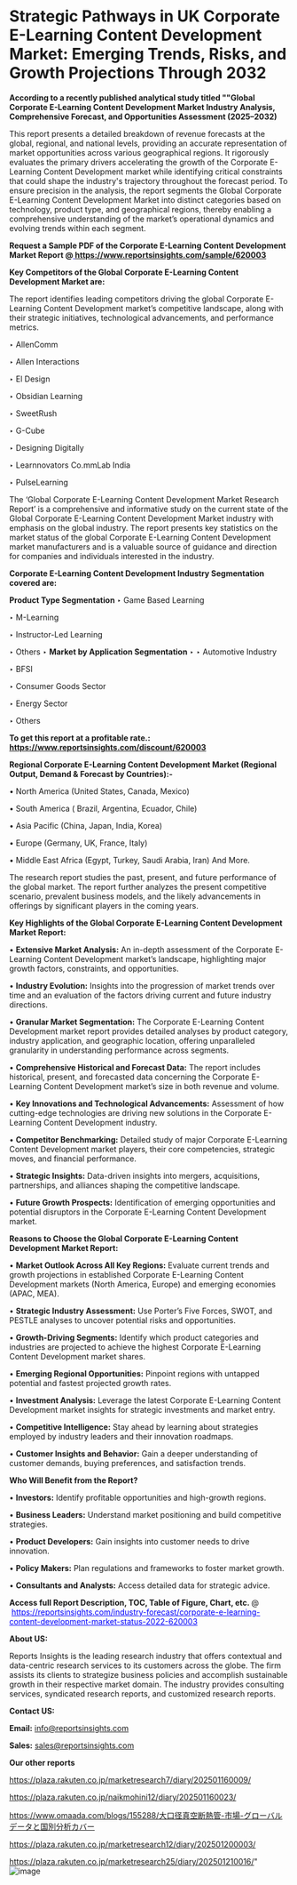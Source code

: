 # Strategic Pathways in UK Corporate E-Learning Content Development Market: Emerging Trends, Risks, and Growth Projections Through 2032

<strong>According to a recently published analytical study titled ""Global Corporate E-Learning Content Development Market Industry Analysis, Comprehensive Forecast, and Opportunities Assessment (2025–2032)</strong>

This report presents a detailed breakdown of revenue forecasts at the global, regional, and national levels, providing an accurate representation of market opportunities across various geographical regions. It rigorously evaluates the primary drivers accelerating the growth of the Corporate E-Learning Content Development market while identifying critical constraints that could shape the industry's trajectory throughout the forecast period. To ensure precision in the analysis, the report segments the Global Corporate E-Learning Content Development Market into distinct categories based on technology, product type, and geographical regions, thereby enabling a comprehensive understanding of the market’s operational dynamics and evolving trends within each segment.

<strong>Request a Sample PDF of the Corporate E-Learning Content Development Market Report </strong><strong>@<a href=https://www.reportsinsights.com/sample/620003 style=color:#0000ff;> https://www.reportsinsights.com/sample/620003</a></strong></font>

<strong>Key Competitors of the Global Corporate E-Learning Content Development Market are:</strong>

The report identifies leading competitors driving the global Corporate E-Learning Content Development market’s competitive landscape, along with their strategic initiatives, technological advancements, and performance metrics.

‣ AllenComm

‣ Allen Interactions

‣ El Design

‣ Obsidian Learning

‣ SweetRush

‣ G-Cube

‣ Designing Digitally

‣ Learnnovators
 Co.mmLab India

‣ PulseLearning

The ‘Global Corporate E-Learning Content Development Market Research Report’ is a comprehensive and informative study on the current state of the Global Corporate E-Learning Content Development Market industry with emphasis on the global industry. The report presents key statistics on the market status of the global Corporate E-Learning Content Development market manufacturers and is a valuable source of guidance and direction for companies and individuals interested in the industry.

<strong>Corporate E-Learning Content Development Industry Segmentation covered are:</strong>

<strong>Product Type Segmentation</strong>
‣
Game Based Learning

‣ M-Learning

‣ Instructor-Led Learning

‣ Others
‣ 
<strong>Market by Application Segmentation</strong>
‣
‣  Automotive Industry

‣ BFSI

‣ Consumer Goods Sector

‣ Energy Sector

‣ Others

<strong>To get this report at a profitable rate.: <a href=https://www.reportsinsights.com/discount/620003 style=color:#0000ff;>https://www.reportsinsights.com/discount/620003</a></strong></font>

<strong>Regional Corporate E-Learning Content Development Market (Regional Output, Demand &amp; Forecast by Countries):-</strong>

• North America (United States, Canada, Mexico)

• South America ( Brazil, Argentina, Ecuador, Chile)

• Asia Pacific (China, Japan, India, Korea)

• Europe (Germany, UK, France, Italy)

• Middle East Africa (Egypt, Turkey, Saudi Arabia, Iran) And More.

The research report studies the past, present, and future performance of the global market. The report further analyzes the present competitive scenario, prevalent business models, and the likely advancements in offerings by significant players in the coming years.

<strong>Key Highlights of the Global Corporate E-Learning Content Development Market Report:</strong>

• <strong>Extensive Market Analysis:</strong> An in-depth assessment of the Corporate E-Learning Content Development market’s landscape, highlighting major growth factors, constraints, and opportunities.

• <strong>Industry Evolution:</strong> Insights into the progression of market trends over time and an evaluation of the factors driving current and future industry directions.

• <strong>Granular Market Segmentation:</strong> The Corporate E-Learning Content Development market report provides detailed analyses by product category, industry application, and geographic location, offering unparalleled granularity in understanding performance across segments.

• <strong>Comprehensive Historical and Forecast Data:</strong> The report includes historical, present, and forecasted data concerning the Corporate E-Learning Content Development market’s size in both revenue and volume.

• <strong>Key Innovations and Technological Advancements:</strong> Assessment of how cutting-edge technologies are driving new solutions in the Corporate E-Learning Content Development industry.

• <strong>Competitor Benchmarking:</strong> Detailed study of major Corporate E-Learning Content Development market players, their core competencies, strategic moves, and financial performance.

• <strong>Strategic Insights:</strong> Data-driven insights into mergers, acquisitions, partnerships, and alliances shaping the competitive landscape.

• <strong>Future Growth Prospects:</strong> Identification of emerging opportunities and potential disruptors in the Corporate E-Learning Content Development market.

<strong>Reasons to Choose the Global Corporate E-Learning Content Development Market Report:</strong>

• <strong>Market Outlook Across All Key Regions:</strong> Evaluate current trends and growth projections in established Corporate E-Learning Content Development markets (North America, Europe) and emerging economies (APAC, MEA).

• <strong>Strategic Industry Assessment:</strong> Use Porter’s Five Forces, SWOT, and PESTLE analyses to uncover potential risks and opportunities.

• <strong>Growth-Driving Segments:</strong> Identify which product categories and industries are projected to achieve the highest Corporate E-Learning Content Development market shares.

• <strong>Emerging Regional Opportunities:</strong> Pinpoint regions with untapped potential and fastest projected growth rates.

• <strong>Investment Analysis:</strong> Leverage the latest Corporate E-Learning Content Development market insights for strategic investments and market entry.

• <strong>Competitive Intelligence:</strong> Stay ahead by learning about strategies employed by industry leaders and their innovation roadmaps.

• <strong>Customer Insights and Behavior:</strong> Gain a deeper understanding of customer demands, buying preferences, and satisfaction trends.

<strong>Who Will Benefit from the Report?</strong>

• <strong>Investors:</strong> Identify profitable opportunities and high-growth regions.

• <strong>Business Leaders:</strong> Understand market positioning and build competitive strategies.

• <strong>Product Developers:</strong> Gain insights into customer needs to drive innovation.

• <strong>Policy Makers:</strong> Plan regulations and frameworks to foster market growth.

• <strong>Consultants and Analysts:</strong> Access detailed data for strategic advice.
</ul>
<strong>Access full Report Description, TOC, Table of Figure, Chart, etc. </strong>@  <a href=https://reportsinsights.com/industry-forecast/corporate-e-learning-content-development-market-status-2022-620003 style=color:#0000ff;>https://reportsinsights.com/industry-forecast/corporate-e-learning-content-development-market-status-2022-620003</a></font>

<strong><strong>About US</strong>:</strong>

Reports Insights is the leading research industry that offers contextual and data-centric research services to its customers across the globe. The firm assists its clients to strategize business policies and accomplish sustainable growth in their respective market domain. The industry provides consulting services, syndicated research reports, and customized research reports.

<strong>Contact US:</strong>

<p class=""""><b>Email:</b> <a href=mailto:info@reportsinsights.com>info@reportsinsights.com</a></p>
<p class=""""><b>Sales:</b> <a href=mailto:sales@reportsinsights.com>sales@reportsinsights.com</a></p>

<strong>Our other reports</strong>

<a href=https://plaza.rakuten.co.jp/marketresearch7/diary/202501160009/>https://plaza.rakuten.co.jp/marketresearch7/diary/202501160009/</a>

<a href=https://plaza.rakuten.co.jp/naikmohini12/diary/202501160023/>https://plaza.rakuten.co.jp/naikmohini12/diary/202501160023/</a>

<a href=https://www.omaada.com/blogs/155288/大口径真空断熱管-市場-グローバルデータと国別分析カバー>https://www.omaada.com/blogs/155288/大口径真空断熱管-市場-グローバルデータと国別分析カバー</a>

<a href=https://plaza.rakuten.co.jp/marketresearch12/diary/202501200003/>https://plaza.rakuten.co.jp/marketresearch12/diary/202501200003/</a>

<a href=https://plaza.rakuten.co.jp/marketresearch25/diary/202501210016/>https://plaza.rakuten.co.jp/marketresearch25/diary/202501210016/</a>"
![image](https://github.com/user-attachments/assets/e60454b1-d5e8-4d0d-be7d-68e3a0d7194d)
